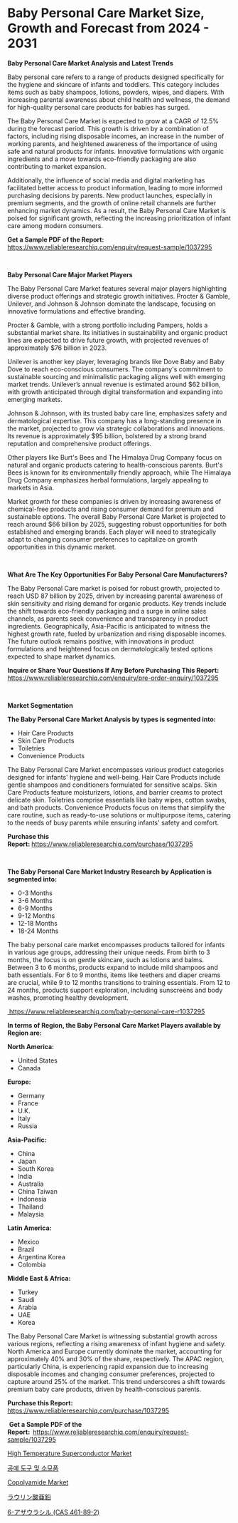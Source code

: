 <p><h1>Baby Personal Care Market Size, Growth and Forecast from 2024 - 2031</h1></p><p><strong>Baby Personal Care Market Analysis and Latest Trends</strong></p>
<p><p>Baby personal care refers to a range of products designed specifically for the hygiene and skincare of infants and toddlers. This category includes items such as baby shampoos, lotions, powders, wipes, and diapers. With increasing parental awareness about child health and wellness, the demand for high-quality personal care products for babies has surged.</p><p>The Baby Personal Care Market is expected to grow at a CAGR of 12.5% during the forecast period. This growth is driven by a combination of factors, including rising disposable incomes, an increase in the number of working parents, and heightened awareness of the importance of using safe and natural products for infants. Innovative formulations with organic ingredients and a move towards eco-friendly packaging are also contributing to market expansion.</p><p>Additionally, the influence of social media and digital marketing has facilitated better access to product information, leading to more informed purchasing decisions by parents. New product launches, especially in premium segments, and the growth of online retail channels are further enhancing market dynamics. As a result, the Baby Personal Care Market is poised for significant growth, reflecting the increasing prioritization of infant care among modern consumers.</p></p>
<p><strong>Get a Sample PDF of the Report:&nbsp;</strong> <a href="https://www.reliableresearchiq.com/enquiry/request-sample/1037295">https://www.reliableresearchiq.com/enquiry/request-sample/1037295</a></p>
<p>&nbsp;</p>
<p><strong>Baby Personal Care Major Market Players</strong></p>
<p><p>The Baby Personal Care Market features several major players highlighting diverse product offerings and strategic growth initiatives. Procter & Gamble, Unilever, and Johnson & Johnson dominate the landscape, focusing on innovative formulations and effective branding.</p><p>Procter & Gamble, with a strong portfolio including Pampers, holds a substantial market share. Its initiatives in sustainability and organic product lines are expected to drive future growth, with projected revenues of approximately $76 billion in 2023.</p><p>Unilever is another key player, leveraging brands like Dove Baby and Baby Dove to reach eco-conscious consumers. The company's commitment to sustainable sourcing and minimalistic packaging aligns well with emerging market trends. Unilever’s annual revenue is estimated around $62 billion, with growth anticipated through digital transformation and expanding into emerging markets.</p><p>Johnson & Johnson, with its trusted baby care line, emphasizes safety and dermatological expertise. This company has a long-standing presence in the market, projected to grow via strategic collaborations and innovations. Its revenue is approximately $95 billion, bolstered by a strong brand reputation and comprehensive product offerings.</p><p>Other players like Burt's Bees and The Himalaya Drug Company focus on natural and organic products catering to health-conscious parents. Burt's Bees is known for its environmentally friendly approach, while The Himalaya Drug Company emphasizes herbal formulations, largely appealing to markets in Asia.</p><p>Market growth for these companies is driven by increasing awareness of chemical-free products and rising consumer demand for premium and sustainable options. The overall Baby Personal Care Market is projected to reach around $66 billion by 2025, suggesting robust opportunities for both established and emerging brands. Each player will need to strategically adapt to changing consumer preferences to capitalize on growth opportunities in this dynamic market.</p></p>
<p>&nbsp;</p>
<p><strong>What Are The Key Opportunities For Baby Personal Care Manufacturers?</strong></p>
<p><p>The Baby Personal Care market is poised for robust growth, projected to reach USD 87 billion by 2025, driven by increasing parental awareness of skin sensitivity and rising demand for organic products. Key trends include the shift towards eco-friendly packaging and a surge in online sales channels, as parents seek convenience and transparency in product ingredients. Geographically, Asia-Pacific is anticipated to witness the highest growth rate, fueled by urbanization and rising disposable incomes. The future outlook remains positive, with innovations in product formulations and heightened focus on dermatologically tested options expected to shape market dynamics.</p></p>
<p><strong>Inquire or Share Your Questions If Any Before Purchasing This Report:</strong> <a href="https://www.reliableresearchiq.com/enquiry/pre-order-enquiry/1037295">https://www.reliableresearchiq.com/enquiry/pre-order-enquiry/1037295</a></p>
<p>&nbsp;</p>
<p><strong>Market Segmentation</strong></p>
<p><strong>The Baby Personal Care Market Analysis by types is segmented into:</strong></p>
<p><ul><li>Hair Care Products</li><li>Skin Care Products</li><li>Toiletries</li><li>Convenience Products</li></ul></p>
<p><p>The Baby Personal Care Market encompasses various product categories designed for infants' hygiene and well-being. Hair Care Products include gentle shampoos and conditioners formulated for sensitive scalps. Skin Care Products feature moisturizers, lotions, and barrier creams to protect delicate skin. Toiletries comprise essentials like baby wipes, cotton swabs, and bath products. Convenience Products focus on items that simplify the care routine, such as ready-to-use solutions or multipurpose items, catering to the needs of busy parents while ensuring infants' safety and comfort.</p></p>
<p><strong>Purchase this Report:&nbsp;</strong><a href="https://www.reliableresearchiq.com/purchase/1037295">https://www.reliableresearchiq.com/purchase/1037295</a></p>
<p>&nbsp;</p>
<p><strong>The Baby Personal Care Market Industry Research by Application is segmented into:</strong></p>
<p><ul><li>0-3 Months</li><li>3-6 Months</li><li>6-9 Months</li><li>9-12 Months</li><li>12-18 Months</li><li>18-24 Months</li></ul></p>
<p><p>The baby personal care market encompasses products tailored for infants in various age groups, addressing their unique needs. From birth to 3 months, the focus is on gentle skincare, such as lotions and balms. Between 3 to 6 months, products expand to include mild shampoos and bath essentials. For 6 to 9 months, items like teethers and diaper creams are crucial, while 9 to 12 months transitions to training essentials. From 12 to 24 months, products support exploration, including sunscreens and body washes, promoting healthy development.</p></p>
<p><a href="https://www.reliableresearchiq.com/baby-personal-care-r1037295">&nbsp;https://www.reliableresearchiq.com/baby-personal-care-r1037295</a></p>
<p><strong>In terms of Region, the Baby Personal Care Market Players available by Region are:</strong></p>
<p>
    <p> <strong> North America: </strong>
        <ul>
            <li>United States</li>
            <li>Canada</li>
        </ul>
        </p> 
    <p> <strong> Europe: </strong>
        <ul>
            <li>Germany</li>
            <li>France</li>
            <li>U.K.</li>
            <li>Italy</li>
            <li>Russia</li>
        </ul>
        </p> 
    <p> <strong> Asia-Pacific: </strong>
        <ul>
            <li>China</li>
            <li>Japan</li>
            <li>South Korea</li>
            <li>India</li>
            <li>Australia</li>
            <li>China Taiwan</li>
            <li>Indonesia</li>
            <li>Thailand</li>
            <li>Malaysia</li>
        </ul>
        </p> 
    <p> <strong> Latin America: </strong>
        <ul>
            <li>Mexico</li>
            <li>Brazil</li>
            <li>Argentina Korea</li>
            <li>Colombia</li>
        </ul>
        </p> 
    <p> <strong> Middle East & Africa: </strong>
        <ul>
            <li>Turkey</li>
            <li>Saudi</li>
            <li>Arabia</li>
            <li>UAE</li>
            <li>Korea</li>
        </ul>
    </p>
    </p>
<p><p>The Baby Personal Care Market is witnessing substantial growth across various regions, reflecting a rising awareness of infant hygiene and safety. North America and Europe currently dominate the market, accounting for approximately 40% and 30% of the share, respectively. The APAC region, particularly China, is experiencing rapid expansion due to increasing disposable incomes and changing consumer preferences, projected to capture around 25% of the market. This trend underscores a shift towards premium baby care products, driven by health-conscious parents.</p></p>
<p><strong>Purchase this Report: </strong><a href="https://www.reliableresearchiq.com/purchase/1037295">https://www.reliableresearchiq.com/purchase/1037295</a></p>
<p>&nbsp;<strong>Get a Sample PDF of the Report:&nbsp;&nbsp;</strong><a href="https://www.reliableresearchiq.com/enquiry/request-sample/1037295">https://www.reliableresearchiq.com/enquiry/request-sample/1037295</a></p>
<p><strong></strong></p>
<p><p><a href="https://issuu.com/reportprime-2/docs/high-temperature-superconductor-mar_4c1859d658c234">High Temperature Superconductor Market</a></p><p><a href="https://medium.com/@test11.4/%EA%B3%B5%EC%98%88-%EB%8F%84%EA%B5%AC-%EB%B0%8F-%EC%9A%A9%ED%92%88-%EC%8B%9C%EC%9E%A5-%EC%A0%90%EC%9C%A0%EC%9C%A8-%EB%B0%8F-%EC%8B%9C%EC%9E%A5-%EB%B6%84%EC%84%9D-2024%EB%85%84%EB%B6%80%ED%84%B0-2031%EB%85%84%EA%B9%8C%EC%A7%80%EC%9D%98-%EC%84%B1%EC%9E%A5-%EB%8F%99%ED%96%A5-%EB%B0%8F-%EC%98%88%EC%B8%A1-aa6b441ce678">공예 도구 및 소모품</a></p><p><a href="https://www.linkedin.com/pulse/market-forecasting-change-global-copolyamide-dynamics-future-50qvf?trackingId=SfFfqHJxQ3SeCxPI%2B7hXjw%3D%3D">Copolyamide Market</a></p><p><a href="https://medium.com/@charm85472013/zinc-laurate-market-%E3%81%AF-%E3%82%B3%E3%82%B9%E3%83%88%E7%AE%A1%E7%90%86%E3%81%A8%E5%8A%B9%E7%8E%87%E5%90%91%E4%B8%8A%E3%82%92%E5%84%AA%E5%85%88%E3%81%97%E3%81%BE%E3%81%99-%E3%81%95%E3%82%89%E3%81%AB-%E5%A0%B1%E5%91%8A%E6%9B%B8%E3%81%AF%E5%B8%82%E5%A0%B4%E3%81%AE%E9%9C%80%E8%A6%81%E9%9D%A2%E3%81%A8%E4%BE%9B%E7%B5%A6%E9%9D%A2%E3%81%AE%E4%B8%A1%E6%96%B9%E3%82%92%E3%82%AB%E3%83%90%E3%83%BC%E3%81%97%E3%81%A6%E3%81%84%E3%81%BE%E3%81%99-zinc-laurate-%E5%B8%82%E5%A0%B4%E3%81%AF-2024-%E3%81%8B%E3%82%89-faf6e3f573b4">ラウリン酸亜鉛</a></p><p><a href="https://medium.com/@charm85472013/6-azauracil-cas-461-89-2-market-%E3%81%AF-%E3%82%B3%E3%82%B9%E3%83%88%E7%AE%A1%E7%90%86%E3%81%A8%E5%8A%B9%E7%8E%87%E5%90%91%E4%B8%8A%E3%82%92%E5%84%AA%E5%85%88%E3%81%97%E3%81%BE%E3%81%99-%E3%81%95%E3%82%89%E3%81%AB-%E5%A0%B1%E5%91%8A%E6%9B%B8%E3%81%AF%E5%B8%82%E5%A0%B4%E3%81%AE%E9%9C%80%E8%A6%81%E9%9D%A2%E3%81%A8%E4%BE%9B%E7%B5%A6%E9%9D%A2%E3%81%AE%E4%B8%A1%E6%96%B9%E3%82%92%E3%82%AB%E3%83%90%E3%83%BC%E3%81%97%E3%81%A6%E3%81%84%E3%81%BE%E3%81%99-6-azauracil-c83bfc949be3">6-アザウラシル (CAS 461-89-2)</a></p></p>